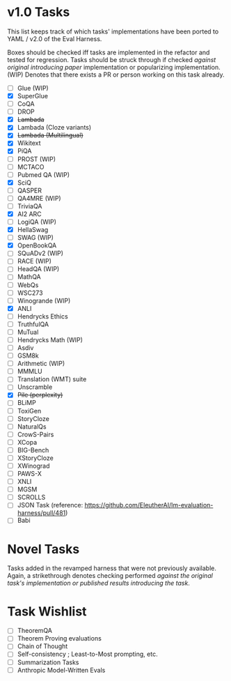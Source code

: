 # v1.0 Tasks
This list keeps track of which tasks' implementations have been ported to YAML / v2.0 of the Eval Harness.

Boxes should be checked iff tasks are implemented in the refactor and tested for regression. Tasks should be struck through if checked *against original introducing paper* implementation or popularizing implementation. (WIP) Denotes that there exists a PR or person working on this task already.

- [ ] Glue (WIP)
- [x] SuperGlue
- [ ] CoQA
- [ ] DROP
- [x] ~~Lambada~~
- [x] Lambada (Cloze variants)
- [x] ~~Lambada (Multilingual)~~
- [x] Wikitext
- [x] PiQA
- [ ] PROST (WIP)
- [ ] MCTACO
- [ ] Pubmed QA (WIP)
- [x] SciQ
- [ ] QASPER
- [ ] QA4MRE (WIP)
- [ ] TriviaQA
- [x] AI2 ARC
- [ ] LogiQA (WIP)
- [x] HellaSwag
- [ ] SWAG (WIP)
- [x] OpenBookQA
- [ ] SQuADv2 (WIP)
- [ ] RACE (WIP)
- [ ] HeadQA (WIP)
- [ ] MathQA
- [ ] WebQs
- [ ] WSC273
- [ ] Winogrande (WIP)
- [x] ANLI
- [ ] Hendrycks Ethics
- [ ] TruthfulQA
- [ ] MuTual
- [ ] Hendrycks Math (WIP)
- [ ] Asdiv
- [ ] GSM8k
- [ ] Arithmetic (WIP)
- [ ] MMMLU
- [ ] Translation (WMT) suite
- [ ] Unscramble
- [x] ~~Pile (perplexity)~~
- [ ] BLiMP
- [ ] ToxiGen
- [ ] StoryCloze
- [ ] NaturalQs
- [ ] CrowS-Pairs
- [ ] XCopa
- [ ] BIG-Bench
- [ ] XStoryCloze
- [ ] XWinograd
- [ ] PAWS-X
- [ ] XNLI
- [ ] MGSM
- [ ] SCROLLS
- [ ] JSON Task (reference: https://github.com/EleutherAI/lm-evaluation-harness/pull/481)
- [ ] Babi

# Novel Tasks
Tasks added in the revamped harness that were not previously available. Again, a strikethrough denotes checking performed *against the original task's implementation or published results introducing the task*.

# Task Wishlist

- [ ] TheoremQA
- [ ] Theorem Proving evaluations
- [ ] Chain of Thought
- [ ] Self-consistency ; Least-to-Most prompting, etc.
- [ ] Summarization Tasks
- [ ] Anthropic Model-Written Evals
